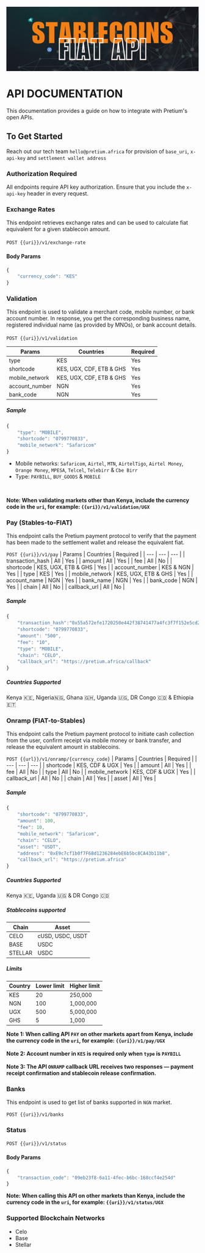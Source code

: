 ![My Image](USDT-FIAT.png)

# API DOCUMENTATION
This documentation provides a guide on how to integrate with Pretium's open APIs.

## To Get Started
Reach out our tech team `hello@pretium.africa` for provision of `base_uri`, `x-api-key` and `settlement wallet address`

### Authorization Required
All endpoints require API key authorization. Ensure that you include the `x-api-key` header in every request.

### Exchange Rates
This endpoint retrieves exchange rates and can be used to calculate fiat equivalent for a given stablecoin amount. <br><br>
`POST {{uri}}/v1/exchange-rate`

#### Body Params
```javascript
{
    "currency_code": "KES"
}
```

### Validation
This endpoint is used to validate a merchant code, mobile number, or bank account number. In response, you get the corresponding business name, registered individual name (as provided by MNOs), or bank account details.<br><br>
`POST {{uri}}/v1/validation`

| Params | Countries | Required |
| --- | --- | --- |
| type | KES | Yes |
| shortcode | KES, UGX, CDF, ETB & GHS | Yes |
| mobile_network | KES, UGX, CDF, ETB & GHS | Yes |
| account_number | NGN | Yes |
| bank_code | NGN | Yes |

##### Sample
```javascript
{
    "type": "MOBILE",
    "shortcode": "0799770833",
    "mobile_network": "Safaricom"
}
```

- Mobile networks: `Safaricom`, `Airtel`, `MTN`, `AirtelTigo`, `Airtel Money`, `Orange Money`, `MPESA`, `Telcel`, `Telebirr` & `Cbe Birr`
- Type: `PAYBILL`, `BUY_GOODS` & `MOBILE`

<br>

**Note: When validating markets other than Kenya, include the currency code in the `uri`, for example: `{{uri}}/v1/validation/UGX`**

### Pay (Stables-to-FIAT)
This endpoint calls the Pretium payment protocol to verify that the payment has been made to the settlement wallet and release the equivalent fiat.    

`POST {{uri}}/v1/pay`
| Params | Countries | Required |
| --- | --- | --- |
| transaction_hash | All | Yes |
| amount | All | Yes |
| fee | All | No |
| shortcode | KES, UGX, ETB & GHS | Yes |
| account_number | KES & NGN | Yes |
| type | KES | Yes |
| mobile_network | KES, UGX, ETB & GHS | Yes |
| account_name | NGN | Yes |
| bank_name | NGN | Yes |
| bank_code | NGN | Yes |
| chain | All | No |
| callback_url | All | No |

##### Sample
```javascript
{
    "transaction_hash":"0x55a572efe1720250e442f38741477a4fc3f7f152e5cd208cc52f8222a1c2a13b",
    "shortcode": "0799770833",
    "amount": "500",
    "fee": "10",
    "type": "MOBILE",
    "chain": "CELO",
    "callback_url": "https://pretium.africa/callback"
}
```

##### Countries Supported
Kenya 🇰🇪, Nigeria🇳🇬, Ghana 🇬🇭, Uganda 🇺🇬, DR Congo 🇨🇩 & Ethiopia 🇪🇹

### Onramp (FIAT-to-Stables)
This endpoint calls the Pretium payment protocol to initiate cash collection from the user, confirm receipt via mobile money or bank transfer, and release the equivalent amount in stablecoins. 

`POST {{url}}/v1/onramp/{currency_code}`
| Params | Countries | Required |
| --- | --- | --- |
| shortcode | KES, CDF & UGX | Yes |
| amount | All | Yes |
| fee | All | No |
| type | All | No |
| mobile_network | KES, CDF & UGX | Yes |
| callback_url | All | No |
| chain | All | Yes |
| asset | All | Yes |

##### Sample
```javascript
{
    "shortcode": "0799770833",
    "amount": 100,
    "fee": 10,
    "mobile_network": "Safaricom",
    "chain": "CELO",
    "asset": "USDT",
    "address": "0xE9c7cf1b0f7F68d1236284ebE6b5bc8CA43b11b8",
    "callback_url": "https://pretium.africa"
}
```

##### Countries Supported
Kenya 🇰🇪, Uganda 🇺🇬 & DR Congo 🇨🇩

##### Stablecoins supported

| Chain | Asset |
| --- | --- |
| CELO | cUSD, USDC, USDT |
| BASE | USDC |
| STELLAR | USDC |

##### Limits

| Country | Lower limit | Higher limit|
| --- | --- | --- |
| KES | 20 | 250,000 |
| NGN | 100 | 1,000,000 |
| UGX | 500 | 5,000,000 |
| GHS | 5 | 1,000 |

**Note 1: When calling API `PAY` on other markets apart from Kenya, include the currency code in the `uri`, for example: `{{uri}}/v1/pay/UGX`** <br> <br>
**Note 2: Account number in `KES` is required only when `type` is `PAYBILL`** <br> <br>
**Note 3: The API `ONRAMP` callback URL receives two responses — payment receipt confirmation and stablecoin release confirmation.**

### Banks
This endpoint is used to get list of banks supported in `NGN` market.    

`POST {{uri}}/v1/banks`

### Status
`POST {{uri}}/v1/status`

#### Body Params
```javascript
{
    "transaction_code": "09eb23f8-6a11-4fec-b6bc-168ccf4e254d"
}
```

**Note: When calling this API on other markets than Kenya, include the currency code in the `uri`, for example: `{{uri}}/v1/status/UGX`**

### Supported Blockchain Networks
- Celo
- Base
- Stellar

